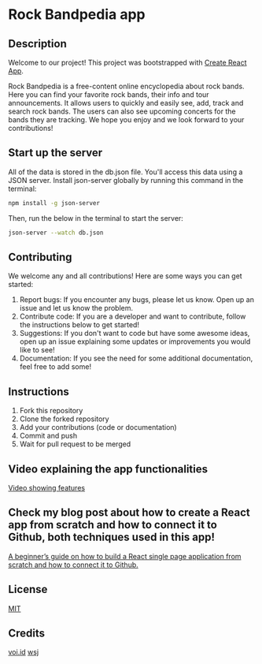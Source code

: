 # Rock Bandpedia app

## Description
Welcome to our project! This project was bootstrapped with [Create React App](https://github.com/facebook/create-react-app).

Rock Bandpedia is a free-content online encyclopedia about rock bands. Here you can find your favorite rock bands, their info and tour announcements. It allows users to quickly and easily see, add, track and search rock bands. The users can also see upcoming concerts for the bands they are tracking. We hope you enjoy and we look forward to your contributions!

## Start up the server
All of the data is stored in the db.json file. You'll access this data using a JSON server. Install json-server globally by running this command in the terminal:

```bash
npm install -g json-server
```
Then, run the below in the terminal to start the server:

```bash
json-server --watch db.json
```

## Contributing
We welcome any and all contributions! Here are some ways you can get started:
1. Report bugs: If you encounter any bugs, please let us know. Open up an issue and let us know the problem.
2. Contribute code: If you are a developer and want to contribute, follow the instructions below to get started!
3. Suggestions: If you don't want to code but have some awesome ideas, open up an issue explaining some updates or improvements you would like to see!
4. Documentation: If you see the need for some additional documentation, feel free to add some!

## Instructions
1. Fork this repository
2. Clone the forked repository
3. Add your contributions (code or documentation)
4. Commit and push
5. Wait for pull request to be merged

## Video explaining the app functionalities

[Video showing features](https://www.youtube.com/watch?v=ewfwvFvIrPA)

## Check my blog post about how to create a React app from scratch and how to connect it to Github, both techniques used in this app! 

[A beginner’s guide on how to build a React single page application from scratch and how to connect it to Github.](https://medium.com/@anna-cole/a-beginners-guide-on-how-to-build-a-react-single-page-application-from-scratch-b925f9697573)

## License

[MIT](https://choosealicense.com/licenses/mit/)

## Credits
[voi.id](https://voi.id/en/lifestyle/121647)
[wsj](https://www.wsj.com/articles/rap-is-huge-but-on-the-concert-circuit-rock-is-king-1538575751)